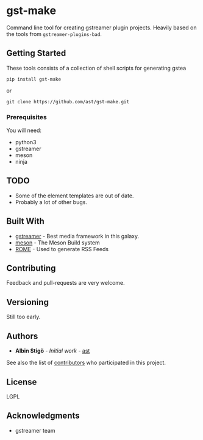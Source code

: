# gst-make

Command line tool for creating gstreamer plugin projects. Heavily based on the tools from `gstreamer-plugins-bad`.

## Getting Started

These tools consists of a collection of shell scripts for generating gstea

```
pip install gst-make
```

or

```
git clone https://github.com/ast/gst-make.git
```

### Prerequisites

You will need:

* python3
* gstreamer
* meson
* ninja

## TODO

* Some of the element templates are out of date.
* Probably a lot of other bugs.

## Built With

* [gstreamer](https://gstreamer.freedesktop.org/) - Best media framework in this galaxy.
* [meson](http://mesonbuild.com/) - The Meson Build system
* [ROME](https://rometools.github.io/rome/) - Used to generate RSS Feeds

## Contributing

Feedback and pull-requests are very welcome.

## Versioning

Still too early.

## Authors

* **Albin Stigö** - *Initial work* - [ast](https://github.com/ast)

See also the list of [contributors](https://github.com/your/project/contributors) who participated in this project.

## License

LGPL

## Acknowledgments

* gstreamer team

